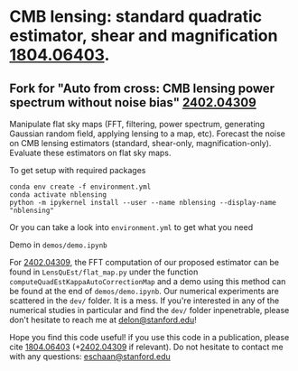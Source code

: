 #  CMB lensing: standard quadratic estimator, shear and magnification [1804.06403](https://arxiv.org/abs/1804.06403).
## Fork for "Auto from cross: CMB lensing power spectrum without noise bias" [2402.04309](https://arxiv.org/abs/2402.04309)


Manipulate flat sky maps (FFT, filtering, power spectrum, generating Gaussian random field, applying lensing to a map, etc).
Forecast the noise on CMB lensing estimators (standard, shear-only, magnification-only).
Evaluate these estimators on flat sky maps.

To get setup with required packages
```
conda env create -f environment.yml
conda activate nblensing
python -m ipykernel install --user --name nblensing --display-name "nblensing"
```
Or you can take a look into `environment.yml` to get what you need

Demo in `demos/demo.ipynb`


For [2402.04309](https://arxiv.org/abs/2402.04309), the FFT computation of our proposed estimator can be found in `LensQuEst/flat_map.py` under the function `computeQuadEstKappaAutoCorrectionMap` and a demo using this method can be found at the end of `demos/demo.ipynb`. Our numerical experiments are scattered in the `dev/` folder. It is a mess. If you're interested in any of the numerical studies in particular and find the `dev/` folder inpenetrable, please don't hesitate to reach me at delon@stanford.edu!


Hope you find this code useful! if you use this code in a publication, please cite [1804.06403](https://arxiv.org/abs/1804.06403) (+[2402.04309](https://arxiv.org/abs/2402.04309) if relevant). Do not hesitate to contact me with any questions: eschaan@stanford.edu
